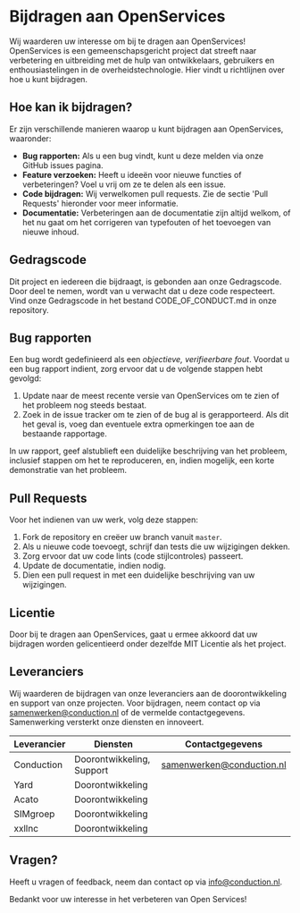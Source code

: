 # Bijdragen aan OpenServices

Wij waarderen uw interesse om bij te dragen aan OpenServices! OpenServices is een gemeenschapsgericht project dat streeft naar verbetering en uitbreiding met de hulp van ontwikkelaars, gebruikers en enthousiastelingen in de overheidstechnologie. Hier vindt u richtlijnen over hoe u kunt bijdragen.

## Hoe kan ik bijdragen?

Er zijn verschillende manieren waarop u kunt bijdragen aan OpenServices, waaronder:

- **Bug rapporten:** Als u een bug vindt, kunt u deze melden via onze GitHub issues pagina.
- **Feature verzoeken:** Heeft u ideeën voor nieuwe functies of verbeteringen? Voel u vrij om ze te delen als een issue.
- **Code bijdragen:** Wij verwelkomen pull requests. Zie de sectie 'Pull Requests' hieronder voor meer informatie.
- **Documentatie:** Verbeteringen aan de documentatie zijn altijd welkom, of het nu gaat om het corrigeren van typefouten of het toevoegen van nieuwe inhoud.

## Gedragscode

Dit project en iedereen die bijdraagt, is gebonden aan onze Gedragscode. Door deel te nemen, wordt van u verwacht dat u deze code respecteert. Vind onze Gedragscode in het bestand CODE_OF_CONDUCT.md in onze repository.

## Bug rapporten

Een bug wordt gedefinieerd als een *objectieve, verifieerbare fout*. Voordat u een bug rapport indient, zorg ervoor dat u de volgende stappen hebt gevolgd:

1. Update naar de meest recente versie van OpenServices om te zien of het probleem nog steeds bestaat.
2. Zoek in de issue tracker om te zien of de bug al is gerapporteerd. Als dit het geval is, voeg dan eventuele extra opmerkingen toe aan de bestaande rapportage.

In uw rapport, geef alstublieft een duidelijke beschrijving van het probleem, inclusief stappen om het te reproduceren, en, indien mogelijk, een korte demonstratie van het probleem.

## Pull Requests

Voor het indienen van uw werk, volg deze stappen:

1. Fork de repository en creëer uw branch vanuit `master`.
2. Als u nieuwe code toevoegt, schrijf dan tests die uw wijzigingen dekken.
3. Zorg ervoor dat uw code lints (code stijlcontroles) passeert.
4. Update de documentatie, indien nodig.
5. Dien een pull request in met een duidelijke beschrijving van uw wijzigingen.

## Licentie

Door bij te dragen aan OpenServices, gaat u ermee akkoord dat uw bijdragen worden gelicentieerd onder dezelfde MIT Licentie als het project.

## Leveranciers

Wij waarderen de bijdragen van onze leveranciers aan de doorontwikkeling en support van onze projecten. Voor bijdragen, neem contact op via <samenwerken@conduction.nl> of de vermelde contactgegevens. Samenwerking versterkt onze diensten en innoveert.

| Leverancier | Diensten | Contactgegevens |
|-------------|---------------------|---------|
|    Conduction         |       Doorontwikkeling, Support     |     <samenwerken@conduction.nl>    |
|      Yard     |         Doorontwikkeling            |         |
|       Acato      |     Doorontwikkeling                |         |
|      SIMgroep       |      Doorontwikkeling               |         |
|      xxllnc       |        Doorontwikkeling             |         |

## Vragen?

Heeft u vragen of feedback, neem dan contact op via [info@conduction.nl](mailto:info@conduction.nl).

Bedankt voor uw interesse in het verbeteren van Open Services!
